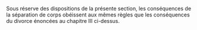   
 Sous réserve des dispositions de la présente section, les conséquences de la séparation de corps obéissent aux mêmes règles que les conséquences du divorce énoncées au chapitre III ci-dessus.  

  
